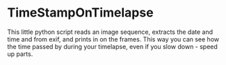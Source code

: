 # TimeStampOnTimelapse
This little python script reads an image sequence, extracts the date and time and from exif, and prints in on the frames. This way you can see how the time passed by during your timelapse, even if you slow down - speed up parts. 
